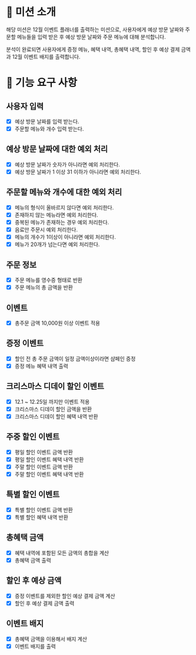 # 🎄 미션 소개

해당 미션은 12월 이벤트 플래너를 출력하는 미션으로, 사용자에게 예상 방문 날짜와 주문할 메뉴들을 입력 받은 후 예상 방문 날짜와 주문 메뉴에 대해 분석합니다. <br />

분석이 완료되면 사용자에게 증정 메뉴, 혜택 내역, 총혜택 내역, 할인 후 예상 결제 금액과 12월 이벤트 배지를 출력합니다.

# 📜 기능 요구 사항

## 사용자 입력

- [x] 예상 방문 날짜를 입력 받는다.
- [x] 주문할 메뉴와 개수 입력 받는다.

## 예상 방문 날짜에 대한 예외 처리

- [x] 예상 방문 날짜가 숫자가 아니라면 예외 처리한다.
- [x] 예상 방문 날짜가 1 이상 31 이하가 아니라면 예외 처리한다.

## 주문할 메뉴와 개수에 대한 예외 처리

- [x] 메뉴의 형식이 올바르지 않다면 예외 처리한다.
- [x] 존재하지 않는 메뉴라면 예외 처리한다.
- [x] 중복된 메뉴가 존재하는 경우 예외 처리한다.
- [x] 음료만 주문시 예외 처리한다.
- [x] 메뉴의 개수가 1이상이 아니라면 예외 처리한다.
- [x] 메뉴가 20개가 넘는다면 예외 처리한다.

## 주문 정보

- [x] 주문 메뉴를 영수증 형태로 반환
- [x] 주문 메뉴의 총 금액을 반환

## 이벤트

- [x] 총주문 금액 10,000원 이상 이벤트 적용

## 증정 이벤트

- [x] 할인 전 총 주문 금액이 일정 금액이상이라면 샴페인 증정
- [x] 증정 메뉴 혜택 내역 출력

## 크리스마스 디데이 할인 이벤트

- [x] 12.1 ~ 12.25일 까지만 이벤트 적용
- [x] 크리스마스 디데이 할인 금액을 반환
- [x] 크리스마스 디데이 할인 혜택 내역 반환

## 주중 할인 이벤트

- [x] 평일 할인 이벤트 금액 반환
- [x] 평일 할인 이벤트 혜택 내역 반환
- [x] 주말 할인 이벤트 금액 반환
- [x] 주말 할인 이벤트 혜택 내역 반환

## 특별 할인 이벤트

- [x] 특별 할인 이벤트 금액 반환
- [x] 특별 할인 혜택 내역 반환

## 총혜택 금액

- [x] 혜택 내역에 포함된 모든 금액의 총합을 계산
- [x] 총혜택 금액 출력

## 할인 후 예상 금액

- [x] 증정 이벤트를 제외한 할인 예상 결제 금액 계산
- [x] 할인 후 예상 결제 금액 출력

## 이벤트 배지

- [x] 총혜택 금액을 이용해서 배지 계산
- [x] 이벤트 배지를 출력
